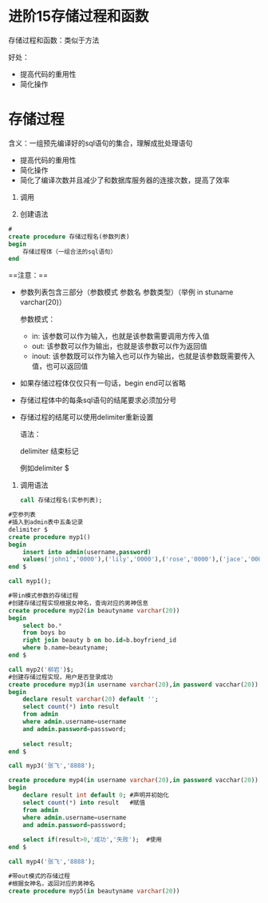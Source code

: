 # 进阶15存储过程和函数

存储过程和函数：类似于方法

好处：

- 提高代码的重用性
- 简化操作

# 存储过程

含义：一组预先编译好的sql语句的集合，理解成批处理语句

- 提高代码的重用性
- 简化操作
- 简化了编译次数并且减少了和数据库服务器的连接次数，提高了效率



1. 调用

1. 创建语法

```sql
#
create procedure 存储过程名(参数列表)
begin
	存储过程体（一组合法的sql语句）
end
```

==注意：==

- 参数列表包含三部分（参数模式  参数名  参数类型）（举例 in stuname varchar(20)）

  参数模式：

  - in: 该参数可以作为输入，也就是该参数需要调用方传入值
  - out:  该参数可以作为输出，也就是该参数可以作为返回值
  - inout: 该参数既可以作为输入也可以作为输出，也就是该参数既需要传入值，也可以返回值

- 如果存储过程体仅仅只有一句话，begin end可以省略

- 存储过程体中的每条sql语句的结尾要求必须加分号

- 存储过程的结尾可以使用delimiter重新设置

  语法：

  delimiter 结束标记

  例如delimiter $

1. 调用语法

   ```sql
   call 存储过程名(实参列表);
   ```

   

```sql
#空参列表
#插入到admin表中五条记录
delimiter $
create procedure myp1()
begin 
	insert into admin(username,password)
    values('john1','0000'),('lily','0000'),('rose','0000'),('jace','0000'),('tom','0000');
end $

call myp1();

#带in模式参数的存储过程
#创建存储过程实现根据女神名，查询对应的男神信息
create procedure myp2(in beautyname varchar(20))
begin
	select bo.*
	from boys bo
	right join beauty b on bo.id=b.boyfriend_id
	where b.name=beautyname;
end $

call myp2('柳岩')$;
#创建存储过程实现，用户是否登录成功
create procedure myp3(in username varchar(20),in password vacchar(20))
begin
	declare result varchar(20) default '';
	select count(*) into result
	from admin
	where admin.username=username
	and admin.password=passsword;
	
	select result;
end $

call myp3('张飞','8888');

create procedure myp4(in username varchar(20),in password vacchar(20))
begin
	declare result int default 0; #声明并初始化
	select count(*) into result   #赋值
	from admin
	where admin.username=username
	and admin.password=passsword;
	
	select if(result>0,'成功','失败');  #使用
end $

call myp4('张飞','8888');

#带out模式的存储过程
#根据女神名，返回对应的男神名
create procedure myp5(in beautyname varchar(20))
```

